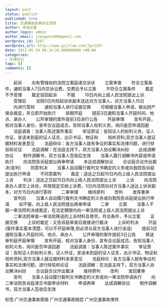 ```yaml
---
layout: post
status: publish
published: true
title: 交通事故民事诉讼流程
author: 本站记者
author_login: admin
author_email: jiangwei909@gmail.com
wordpress_id: 1297
wordpress_url: http://www.gzjtlaw.com/?p=1297
date: 2011-05-29 09:14:24.000000000 +08:00
categories:
- 交通诉讼
tags: []
comments: []
---
```

　　起诉　　向有管辖权的法院立案庭递交诉状　　立案审查　　符合立案条件，通知当事人7日内交诉讼费，交费后予以立案　　不符合立案条件　　裁定不予受理　　裁定驳回起诉　　不服　　10日内向上级人民法院提出上诉.　　受理后　　法院5日内将起诉状副本送达对方当事人，对方当事人15日　　内进行答辩　　通知当事人进行证据交换　　可根据当事人申请，做出财产保全裁定，并立即开始执行　　排期开庭　　提前3日通知当事人开庭时间、地点、承办人　　公开审理的案件提前3日进行公告　　开庭审理　　宣布开庭，核对当事人身份，宣布合议庭成员，告知当事人权利义务，询问是否申请回避　　法庭调查：当事人陈述案件事实　　举证质证：告知证人的权利义务，证人作证，宣读未到庭的证人证言，出示书证、物证和　　视听资料;双方当事人就证据材料发表意见　　法庭辩论：各方当事人就有争议的事实和法律问题，进行辩驳和论证　　法庭调解：在法庭主持下，双方当事人协议解决纠纷　　达成调解协议　　制作调解书，双方当事人签收后生效　　当事人履行调解书内容或申请执行　　向法院告诉庭提出再审申请　　未达成调解协议　　合议庭合议作出裁决(宣判)　　同意判决　　当事人自动履行裁判文书确定的义务或向我院告诉庭提出执行申请　　不同意裁判　　裁定：送达之日起10日内向上级人民法院提出上诉　　判决：送达之日起15日内向上级人民法院提出上诉　　上诉　　向法院承办人递交上诉状，并按规定交纳上诉费，5日内法院向对方当事人送达上诉状副本，对方15日内进行答辩　　二审审理　　维持原判　　改判　　发挥重审　　宣判后　　当事人自动履行裁判文书确定的义务或向我院告诉庭提出执行申请　　如不服，向上级人民法院提出再审申请　　二审　　立案　　当事人不服一审法院判决或裁定，在法定期限内向一审法院或上级人民法院提出上诉　　二审法院审查一审法院移送的上诉材料及卷宗，符合条件，予以立案　　证据交换　　上诉的裁定：又告诉庭审查后直接进行裁决　　上诉的判决　　开庭(案件事实基本清楚，可以不开庭审理,但必须与双方当事人进行谈话)　　提前3日通知当事人开庭时间、地点、承办人　　公开审理的案件提前3日公告　　移送审判庭开庭审理　　宣布开庭，核对当事人身份，宣布合议庭成员，告知当事人权利义务，询问是否申请回避　　法庭调查：当事人陈述案件事实　　举证质证：告知证人的权利义务，证人作证，宣读未到庭的证人证言，出示书证、物证和视听资料;双方当事人就证据材料发表意见　　法庭辩论：各方当事人就有争议的事实和法律问题，进行辩驳和论证　　法庭调解：在法庭主持下，双方当事人协议解决纠纷　　合议庭合议作出裁决　　维持原判　　改判　　发回重审　　宣判　　当事人自动履行裁判文书确定的义务或向一审法院申请执行　　向二审法院告诉庭递交书面申诉材料　　申请再审　　达成调解协议　　制作调解书，双方当事人签收后生效标签:广州交通事故索赔 广州交通事故赔偿 广州交通事故律师
